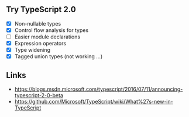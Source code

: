 ## Try TypeScript 2.0

- [x] Non-nullable types
- [x] Control flow analysis for types
- [ ] Easier module declarations
- [x] Expression operators
- [x] Type widening
- [x] Tagged union types (not working ...)

## Links

- https://blogs.msdn.microsoft.com/typescript/2016/07/11/announcing-typescript-2-0-beta
- https://github.com/Microsoft/TypeScript/wiki/What%27s-new-in-TypeScript

